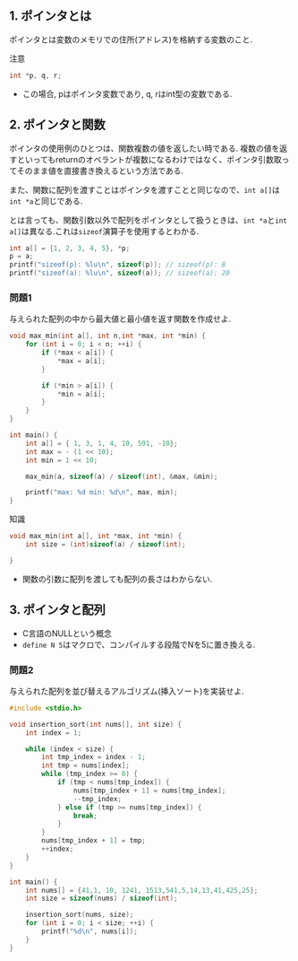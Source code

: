 ## 1. ポインタとは
ポインタとは変数のメモリでの住所(アドレス)を格納する変数のこと. 

注意
```c
int *p, q, r;
```
- この場合, pはポインタ変数であり, q, rはint型の変数である.

## 2. ポインタと関数
ポインタの使用例のひとつは、関数複数の値を返したい時である. 複数の値を返すといってもreturnのオペラントが複数になるわけではなく、ポインタ引数取ってそのまま値を直接書き換えるという方法である. 

また、関数に配列を渡すことはポインタを渡すことと同じなので、`int a[]`は`int *a`と同じである.

とは言っても、関数引数以外で配列をポインタとして扱うときは、`int *a`と`int a[]`は異なる.これは`sizeof`演算子を使用するとわかる. 

```c
int a[] = {1, 2, 3, 4, 5}, *p;
p = a;
printf("sizeof(p): %lu\n", sizeof(p)); // sizeof(p): 8
printf("sizeof(a): %lu\n", sizeof(a)); // sizeof(a): 20
```

### 問題1
与えられた配列の中から最大値と最小値を返す関数を作成せよ. 

```c
void max_min(int a[], int n,int *max, int *min) {
	for (int i = 0; i < n; ++i) {
		if (*max < a[i]) {
			*max = a[i];
		}

		if (*min > a[i]) {
			*min = a[i];
		}
	}
}

int main() {
	int a[] = { 1, 3, 1, 4, 10, 591, -10};
	int max = - (1 << 10);
	int min = 1 << 10;

	max_min(a, sizeof(a) / sizeof(int), &max, &min);

	printf("max: %d min: %d\n", max, min);
}
```

知識
```c
void max_min(int a[], int *max, int *min) {
	int size = (int)sizeof(a) / sizeof(int);

}
```
- 関数の引数に配列を渡しても配列の長さはわからない. 


## 3. ポインタと配列

- C言語のNULLという概念
- `define N 5`はマクロで、コンパイルする段階でNを5に置き換える.

### 問題2
与えられた配列を並び替えるアルゴリズム(挿入ソート)を実装せよ.

```c
#include <stdio.h>

void insertion_sort(int nums[], int size) {
	int index = 1;

	while (index < size) {
		int tmp_index = index - 1;
		int tmp = nums[index];
		while (tmp_index >= 0) {
			if (tmp < nums[tmp_index]) {
				nums[tmp_index + 1] = nums[tmp_index];
				--tmp_index;
			} else if (tmp >= nums[tmp_index]) {
				break;
			}
		}
		nums[tmp_index + 1] = tmp;
		++index;
	}
}

int main() {
	int nums[] = {41,1, 10, 1241, 1513,541,5,14,13,41,425,25};
	int size = sizeof(nums) / sizeof(int);

	insertion_sort(nums, size);
	for (int i = 0; i < size; ++i) {
		printf("%d\n", nums[i]);
	}
}


```